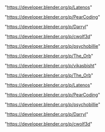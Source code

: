 "https://developer.blender.org/p/Latenos"

"https://developer.blender.org/p/PearCoding"

"https://developer.blender.org/p/Darryl"

"https://developer.blender.org/p/cwolf3d"

"https://developer.blender.org/p/psychobillie"

"https://developer.blender.org/p/The_Orb"

 
"https://developer.blender.org/p/vikasbisht"


"https://developer.blender.org/p/The_Orb"


"https://developer.blender.org/p/Latenos"


"https://developer.blender.org/p/PearCoding"


"https://developer.blender.org/p/psychobillie"


"https://developer.blender.org/p/Darryl"


"https://developer.blender.org/p/cwolf3d"


 
